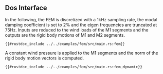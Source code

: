 ## Dos Interface

In the following, the FEM is discretized with a 1kHz sampling rate, the modal damping coefficient is set to 2% and the eigen frequencies are truncated at 75Hz.
Inputs are reduced to the wind loads of the M1 segments and the outputs are the rigid body motions of M1 and M2 segments.
```rust,ignore
{{#rustdoc_include ../../examples/fem/src/main.rs:fem}}
```

A constant wind pressure is applied to the M1 segments and the norm of the rigid body motion vectors is computed.
```rust,ignore
{{#rustdoc_include ../../examples/fem/src/main.rs:fem_dynamic}}
```
